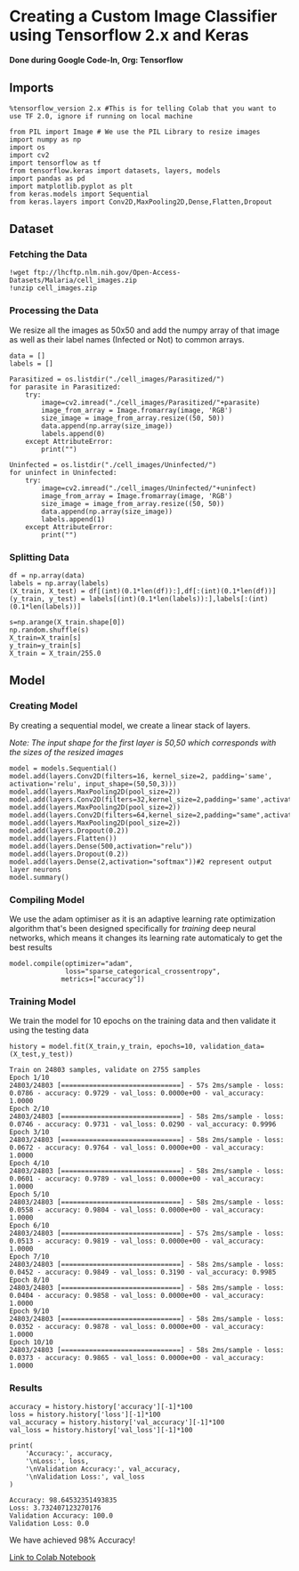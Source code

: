# Creating a Custom Image Classifier using Tensorflow 2.x and Keras

**Done during Google Code-In, Org: Tensorflow**

## Imports

```
%tensorflow_version 2.x #This is for telling Colab that you want to use TF 2.0, ignore if running on local machine

from PIL import Image # We use the PIL Library to resize images
import numpy as np
import os
import cv2
import tensorflow as tf
from tensorflow.keras import datasets, layers, models
import pandas as pd
import matplotlib.pyplot as plt
from keras.models import Sequential
from keras.layers import Conv2D,MaxPooling2D,Dense,Flatten,Dropout
```

## Dataset

### Fetching the Data

```
!wget ftp://lhcftp.nlm.nih.gov/Open-Access-Datasets/Malaria/cell_images.zip
!unzip cell_images.zip
```

### Processing the Data

We resize all the images as 50x50 and add the numpy array of that image as well as their label names (Infected or Not) to common arrays.

```
data = []
labels = []

Parasitized = os.listdir("./cell_images/Parasitized/")
for parasite in Parasitized:
    try:
        image=cv2.imread("./cell_images/Parasitized/"+parasite)
        image_from_array = Image.fromarray(image, 'RGB')
        size_image = image_from_array.resize((50, 50))
        data.append(np.array(size_image))
        labels.append(0)
    except AttributeError:
        print("")

Uninfected = os.listdir("./cell_images/Uninfected/")
for uninfect in Uninfected:
    try:
        image=cv2.imread("./cell_images/Uninfected/"+uninfect)
        image_from_array = Image.fromarray(image, 'RGB')
        size_image = image_from_array.resize((50, 50))
        data.append(np.array(size_image))
        labels.append(1)
    except AttributeError:
        print("")
```

### Splitting Data

```
df = np.array(data)
labels = np.array(labels)
(X_train, X_test) = df[(int)(0.1*len(df)):],df[:(int)(0.1*len(df))]
(y_train, y_test) = labels[(int)(0.1*len(labels)):],labels[:(int)(0.1*len(labels))]
```
```
s=np.arange(X_train.shape[0])
np.random.shuffle(s)
X_train=X_train[s]
y_train=y_train[s]
X_train = X_train/255.0
```

## Model

### Creating Model

By creating a sequential model, we create a linear stack of layers.

*Note: The input shape for the first layer is 50,50 which corresponds with the sizes of the resized images*

```
model = models.Sequential()
model.add(layers.Conv2D(filters=16, kernel_size=2, padding='same', activation='relu', input_shape=(50,50,3)))
model.add(layers.MaxPooling2D(pool_size=2))
model.add(layers.Conv2D(filters=32,kernel_size=2,padding='same',activation='relu'))
model.add(layers.MaxPooling2D(pool_size=2))
model.add(layers.Conv2D(filters=64,kernel_size=2,padding="same",activation="relu"))
model.add(layers.MaxPooling2D(pool_size=2))
model.add(layers.Dropout(0.2))
model.add(layers.Flatten())
model.add(layers.Dense(500,activation="relu"))
model.add(layers.Dropout(0.2))
model.add(layers.Dense(2,activation="softmax"))#2 represent output layer neurons 
model.summary()
```

### Compiling Model

We use the adam optimiser as it is an adaptive learning rate optimization algorithm that's been designed specifically for *training* deep neural networks, which means it changes its learning rate automaticaly to get the best results

```
model.compile(optimizer="adam",
              loss="sparse_categorical_crossentropy", 
             metrics=["accuracy"])
```

### Training Model

We train the model for 10 epochs on the training data and then validate it using the testing data

```
history = model.fit(X_train,y_train, epochs=10, validation_data=(X_test,y_test))
```

```
Train on 24803 samples, validate on 2755 samples
Epoch 1/10
24803/24803 [==============================] - 57s 2ms/sample - loss: 0.0786 - accuracy: 0.9729 - val_loss: 0.0000e+00 - val_accuracy: 1.0000
Epoch 2/10
24803/24803 [==============================] - 58s 2ms/sample - loss: 0.0746 - accuracy: 0.9731 - val_loss: 0.0290 - val_accuracy: 0.9996
Epoch 3/10
24803/24803 [==============================] - 58s 2ms/sample - loss: 0.0672 - accuracy: 0.9764 - val_loss: 0.0000e+00 - val_accuracy: 1.0000
Epoch 4/10
24803/24803 [==============================] - 58s 2ms/sample - loss: 0.0601 - accuracy: 0.9789 - val_loss: 0.0000e+00 - val_accuracy: 1.0000
Epoch 5/10
24803/24803 [==============================] - 58s 2ms/sample - loss: 0.0558 - accuracy: 0.9804 - val_loss: 0.0000e+00 - val_accuracy: 1.0000
Epoch 6/10
24803/24803 [==============================] - 57s 2ms/sample - loss: 0.0513 - accuracy: 0.9819 - val_loss: 0.0000e+00 - val_accuracy: 1.0000
Epoch 7/10
24803/24803 [==============================] - 58s 2ms/sample - loss: 0.0452 - accuracy: 0.9849 - val_loss: 0.3190 - val_accuracy: 0.9985
Epoch 8/10
24803/24803 [==============================] - 58s 2ms/sample - loss: 0.0404 - accuracy: 0.9858 - val_loss: 0.0000e+00 - val_accuracy: 1.0000
Epoch 9/10
24803/24803 [==============================] - 58s 2ms/sample - loss: 0.0352 - accuracy: 0.9878 - val_loss: 0.0000e+00 - val_accuracy: 1.0000
Epoch 10/10
24803/24803 [==============================] - 58s 2ms/sample - loss: 0.0373 - accuracy: 0.9865 - val_loss: 0.0000e+00 - val_accuracy: 1.0000
```

### Results

```
accuracy = history.history['accuracy'][-1]*100
loss = history.history['loss'][-1]*100
val_accuracy = history.history['val_accuracy'][-1]*100
val_loss = history.history['val_loss'][-1]*100

print(
    'Accuracy:', accuracy,
    '\nLoss:', loss,
    '\nValidation Accuracy:', val_accuracy,
    '\nValidation Loss:', val_loss
)
```
```
Accuracy: 98.64532351493835 
Loss: 3.732407123270176 
Validation Accuracy: 100.0 
Validation Loss: 0.0
```

We have achieved 98% Accuracy!

[Link to Colab Notebook](https://colab.research.google.com/drive/1ZswDsxLwYZEnev89MzlL5Lwt6ut7iwp- "Colab Notebook")
